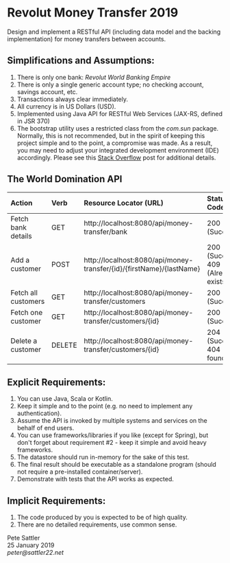 # Revolut Money Transfer 2019

Design and implement a RESTful API (including data model and the backing implementation) for money transfers between accounts.

## Simplifications and Assumptions:

1. There is only one bank: _Revolut World Banking Empire_ 
2. There is only a single generic account type; no checking account, savings account, etc.
3. Transactions always clear immediately.
4. All currency is in US Dollars (USD).
5. Implemented using Java API for RESTful Web Services (JAX-RS, defined in JSR 370)
6. The bootstrap utility uses a restricted class from the _com.sun_ package. Normally, this is not recommended, but in the spirit of keeping this project simple and to the point, a compromise was made. As a result, you may need to adjust your integrated development environment (IDE) accordingly. Please see this [Stack Overflow](https://stackoverflow.com/questions/41099332/java-httpserver-error-access-restriction-the-type-httpserver-is-not-api) post for additional details.

## The World Domination API

Action              | Verb   | Resource Locator (URL)                                               | Status Code(s)
:-----              |:------ | :------------------------------------------------------------------  | :-------------
Fetch bank details  | GET    | http://localhost:8080/api/money-transfer/bank                        | 200 (Success)
Add a customer      | POST   | http://localhost:8080/api/money-transfer/{id}/{firstName}/{lastName} | 200 (Success)<br/>409 (Already exists)
Fetch all customers | GET    | http://localhost:8080/api/money-transfer/customers                   | 200 (Success)
Fetch one customer  | GET    | http://localhost:8080/api/money-transfer/customers/{id}              | 200 (Success)
Delete a customer   | DELETE | http://localhost:8080/api/money-transfer/customers/{id}              | 204 (Success)<br/>404 (Not found)

## Explicit Requirements:

1. You can use Java, Scala or Kotlin.
2. Keep it simple and to the point (e.g. no need to implement any authentication).
3. Assume the API is invoked by multiple systems and services on the behalf of end users.
4. You can use frameworks/libraries if you like (except for Spring), but don't forget about 
requirement #2 - keep it simple and avoid heavy frameworks.
5. The datastore should run in-memory for the sake of this test.
6. The final result should be executable as a standalone program (should not require a pre-installed container/server).
7. Demonstrate with tests that the API works as expected.

## Implicit Requirements:

1. The code produced by you is expected to be of high quality.
2. There are no detailed requirements, use common sense.

Pete Sattler   
25 January 2019  
_peter@sattler22.net_  
